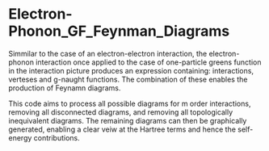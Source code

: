# Electron-Phonon_GF_Feynman_Diagrams

Simmilar to the case of an electron-electron interaction, the electron-phonon interaction once applied to the case of one-particle greens function in the interaction picture produces an expression containing: interactions, verteses and g-naught functions. The combination of these enables the production of Feynamn diagrams.

This code aims to process all possible diagrams for m order interactions, removing all disconnected diagrams, and removing all topologically inequivalent diagrams. The remaining diagrams can then be graphically generated, enabling a clear veiw at the Hartree terms and hence the self-energy contributions.
